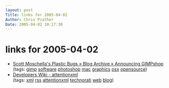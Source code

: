 ```yaml
---
layout: post
Title: links for 2005-04-02  
Author: Chris Prather
Date: 2005-04-02 10:17:30
---
```


# links for 2005-04-02
<ul class="delicious">
	<li>
		<div class="delicious-link"><a href="http://plasticbugs.com/index.php?p=241">Scott Moschella's Plastic Bugs » Blog Archive » Announcing GIMPshop</a></div>
		<div class="delicious-tags">(tags: <a href="http://del.icio.us/perigrin/gimp">gimp</a> <a href="http://del.icio.us/perigrin/software">software</a> <a href="http://del.icio.us/perigrin/photoshop">photoshop</a> <a href="http://del.icio.us/perigrin/mac">mac</a> <a href="http://del.icio.us/perigrin/graphics">graphics</a> <a href="http://del.icio.us/perigrin/osx">osx</a> <a href="http://del.icio.us/perigrin/opensource">opensource</a>)</div>
	</li>
	<li>
		<div class="delicious-link"><a href="http://developers.technorati.com/wiki/attentionxml">Developers Wiki - attentionxml</a></div>
		<div class="delicious-tags">(tags: <a href="http://del.icio.us/perigrin/xml">xml</a> <a href="http://del.icio.us/perigrin/rss">rss</a> <a href="http://del.icio.us/perigrin/attentionxml">attentionxml</a> <a href="http://del.icio.us/perigrin/technorati">technorati</a> <a href="http://del.icio.us/perigrin/web">web</a> <a href="http://del.icio.us/perigrin/blog">blog</a>)</div>
	</li>
</ul>

